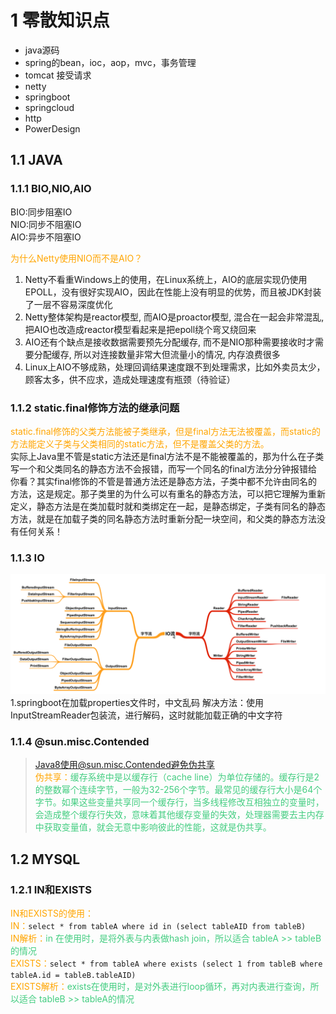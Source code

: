 # 1 零散知识点

* java源码
* spring的bean，ioc，aop，mvc，事务管理
* tomcat 接受请求
* netty
* springboot
* springcloud
* http
* PowerDesign

## 1.1 JAVA
### 1.1.1 BIO,NIO,AIO
BIO:同步阻塞IO  
NIO:同步不阻塞IO  
AIO:异步不阻塞IO  

<font color='#FFA500'>为什么Netty使用NIO而不是AIO？</font>  
1. Netty不看重Windows上的使用，在Linux系统上，AIO的底层实现仍使用EPOLL，没有很好实现AIO，因此在性能上没有明显的优势，而且被JDK封装了一层不容易深度优化
2. Netty整体架构是reactor模型, 而AIO是proactor模型, 混合在一起会非常混乱,把AIO也改造成reactor模型看起来是把epoll绕个弯又绕回来
3. AIO还有个缺点是接收数据需要预先分配缓存, 而不是NIO那种需要接收时才需要分配缓存, 所以对连接数量非常大但流量小的情况, 内存浪费很多
4. Linux上AIO不够成熟，处理回调结果速度跟不到处理需求，比如外卖员太少，顾客太多，供不应求，造成处理速度有瓶颈（待验证）

### 1.1.2 static.final修饰方法的继承问题
<font color='#FFA500'>static.final修饰的父类方法能被子类继承，但是final方法无法被覆盖，而static的方法能定义子类与父类相同的static方法，但不是覆盖父类的方法。</font>  
实际上Java里不管是static方法还是final方法不是不能被覆盖的，那为什么在子类写一个和父类同名的静态方法不会报错，而写一个同名的final方法分分钟报错给你看？其实final修饰的不管是普通方法还是静态方法，子类中都不允许由同名的方法，这是规定。那子类里的为什么可以有重名的静态方法，可以把它理解为重新定义，静态方法是在类加载时就和类绑定在一起，是静态绑定，子类有同名的静态方法，就是在加载子类的同名静态方法时重新分配一块空间，和父类的静态方法没有任何关系！

### 1.1.3 IO
![title](../image/Io.png)  
1.springboot在加载properties文件时，中文乱码
解决方法：使用InputStreamReader包装流，进行解码，这时就能加载正确的中文字符

### 1.1.4 @sun.misc.Contended
>Java8使用@sun.misc.Contended避免伪共享  
<font color='#FFA500'>伪共享：</font><font color='#43CD80'>缓存系统中是以缓存行（cache line）为单位存储的。缓存行是2的整数幂个连续字节，一般为32-256个字节。最常见的缓存行大小是64个字节。如果这些变量共享同一个缓存行，当多线程修改互相独立的变量时，会造成整个缓存行失效，意味着其他缓存变量的失效，处理器需要去主内存中获取变量值，就会无意中影响彼此的性能，这就是伪共享。</font>  

## 1.2 MYSQL
### 1.2.1 IN和EXISTS
<font color='#FFA500'>IN和EXISTS的使用：</font>  
<font color='#FFA500'>IN：</font>`select * from tableA where id in (select tableAID from tableB)`  
<font color='#FFA500'>IN解析：</font><font color='#43CD80'>in 在使用时，是将外表与内表做hash join，所以适合 tableA >> tableB的情况</font>  
<font color='#FFA500'>EXISTS：</font>`select * from tableA where exists (select 1 from tableB where tableA.id = tableB.tableAID)`  
<font color='#FFA500'>EXISTS解析：</font><font color='#43CD80'>exists在使用时，是对外表进行loop循环，再对内表进行查询，所以适合 tableB >> tableA的情况</font>


